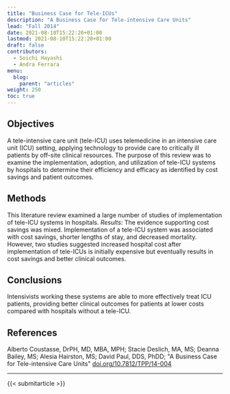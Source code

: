 ```yaml
---
title: "Business Case for Tele-ICUs"
description: "A Business Case for Tele-intensive Care Units"
lead: "Fall 2014"
date: 2021-08-10T15:22:20+01:00
lastmod: 2021-08-10T15:22:20+01:00
draft: false
contributors:
  - Soichi Hayashi
  - Andra Ferrara
menu:
  blog:
    parent: "articles"
weight: 250
toc: true
---
```


## Objectives
A tele-intensive care unit (tele-ICU) uses telemedicine in an intensive care unit (ICU) setting, applying technology to provide care to critically ill patients by off-site clinical resources. The purpose of this review was to examine the implementation, adoption, and utilization of tele-ICU systems by hospitals to determine their efficiency and efficacy as identified by cost savings and patient outcomes.

## Methods
This literature review examined a large number of studies of implementation of tele-ICU systems in hospitals. *Results:* The evidence supporting cost savings was mixed. Implementation of a tele-ICU system was associated with cost savings, shorter lengths of stay, and decreased mortality. However, two studies suggested increased hospital cost after implementation of tele-ICUs is initially expensive but eventually results in cost savings and better clinical outcomes.

## Conclusions
Intensivists working these systems are able to more effectively treat ICU patients, providing better clinical outcomes for patients at lower costs compared with hospitals without a tele-ICU.

## References
Alberto Coustasse, DrPH, MD, MBA, MPH; Stacie Deslich, MA, MS; Deanna Bailey, MS; Alesia Hairston, MS; David Paul, DDS, PhDD; "A Business Case for Tele-intensive Care Units" [doi.org/10.7812/TPP/14-004](https://doi.org/10.7812/TPP/14-004)

-----------------------------------------------

{{< submitarticle >}}
